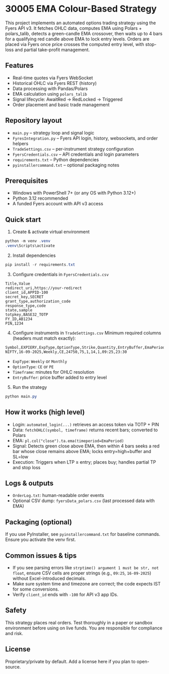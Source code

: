 # 30005 EMA Colour-Based Strategy

This project implements an automated options trading strategy using the Fyers API v3. It fetches OHLC data, computes EMA using Polars + polars_talib, detects a green-candle EMA crossover, then waits up to 4 bars for a qualifying red candle above EMA to lock entry levels. Orders are placed via Fyers once price crosses the computed entry level, with stop-loss and partial take-profit management.

## Features
- Real-time quotes via Fyers WebSocket
- Historical OHLC via Fyers REST (history)
- Data processing with Pandas/Polars
- EMA calculation using `polars_talib`
- Signal lifecycle: AwaitRed → RedLocked → Triggered
- Order placement and basic trade management

## Repository layout
- `main.py` – strategy loop and signal logic
- `FyresIntegration.py` – Fyers API login, history, websockets, and order helpers
- `TradeSettings.csv` – per-instrument strategy configuration
- `FyersCredentials.csv` – API credentials and login parameters
- `requirements.txt` – Python dependencies
- `pyinstallercommand.txt` – optional packaging notes

## Prerequisites
- Windows with PowerShell 7+ (or any OS with Python 3.12+)
- Python 3.12 recommended
- A funded Fyers account with API v3 access

## Quick start
1) Create & activate virtual environment
```powershell
python -m venv .venv
.venv\Scripts\activate
```

2) Install dependencies
```powershell
pip install -r requirements.txt
```

3) Configure credentials in `FyersCredentials.csv`
```
Title,Value
redirect_uri,https://your-redirect
client_id,APPID-100
secret_key,SECRET
grant_type,authorization_code
response_type,code
state,sample
totpkey,BASE32_TOTP
FY_ID,AB1234
PIN,1234
```

4) Configure instruments in `TradeSettings.csv`
Minimum required columns (headers must match exactly):
```
Symbol,EXPIERY,ExpType,OptionType,Strike,Quantity,EntryBuffer,EmaPeriod,Timeframe,StartTime,Stoptime
NIFTY,16-09-2025,Weekly,CE,24750,75,1,14,1,09:25,23:30
```
- `ExpType`: `Weekly` or `Monthly`
- `OptionType`: `CE` or `PE`
- `Timeframe`: minutes for OHLC resolution
- `EntryBuffer`: price buffer added to entry level

5) Run the strategy
```powershell
python main.py
```

## How it works (high level)
- Login: `automated_login(...)` retrieves an access token via TOTP + PIN
- Data: `fetchOHLC(symbol, timeframe)` returns recent bars; converted to Polars
- EMA: `pl.col("close").ta.ema(timeperiod=EmaPeriod)`
- Signal: Detects green close above EMA, then within 4 bars seeks a red bar whose close remains above EMA; locks entry=high+buffer and SL=low
- Execution: Triggers when LTP ≥ entry; places buy; handles partial TP and stop loss

## Logs & outputs
- `OrderLog.txt`: human-readable order events
- Optional CSV dump: `fyersData_polars.csv` (last processed data with EMA)

## Packaging (optional)
If you use PyInstaller, see `pyinstallercommand.txt` for baseline commands. Ensure you activate the venv first.

## Common issues & tips
- If you see parsing errors like `strptime() argument 1 must be str, not float`, ensure CSV cells are proper strings (e.g., `09:25`, `16-09-2025`) without Excel-introduced decimals.
- Make sure system time and timezone are correct; the code expects IST for some conversions.
- Verify `client_id` ends with `-100` for API v3 app IDs.

## Safety
This strategy places real orders. Test thoroughly in a paper or sandbox environment before using on live funds. You are responsible for compliance and risk.

## License
Proprietary/private by default. Add a license here if you plan to open-source.
